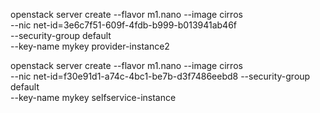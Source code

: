 openstack server create --flavor m1.nano --image cirros \
  --nic net-id=3e6c7f51-609f-4fdb-b999-b013941ab46f\
  --security-group default \
  --key-name mykey provider-instance2



  openstack server create --flavor m1.nano --image cirros \
  --nic net-id=f30e91d1-a74c-4bc1-be7b-d3f7486eebd8 --security-group default \
  --key-name mykey selfservice-instance
